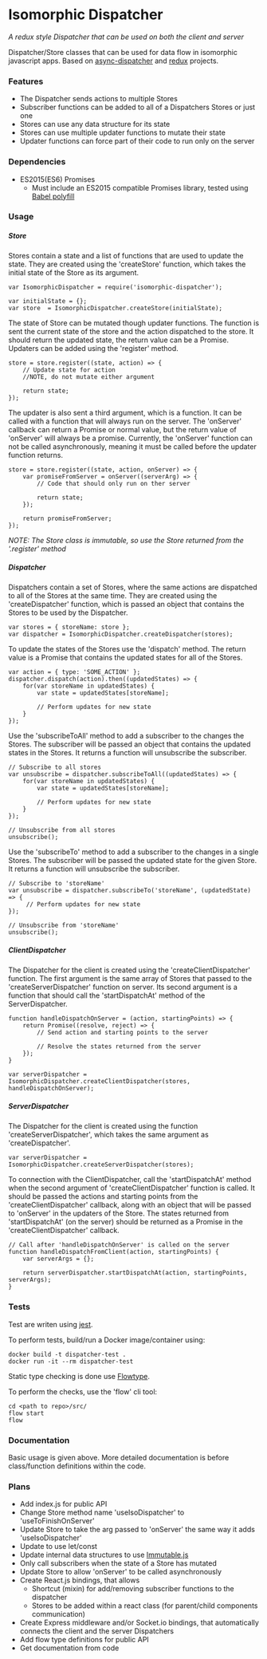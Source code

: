 # Isomorphic Dispatcher
*A redux style Dispatcher that can be used on both the client and server*

Dispatcher/Store classes that can be used for data flow in isomorphic javascript apps.
Based on [async-dispatcher](https://github.com/nheyn/async-dispatcher) and [redux](https://github.com/rackt/redux/) projects.

### Features
* The Dispatcher sends actions to multiple Stores
* Subscriber functions can be added to all of a Dispatchers Stores or just one
* Stores can use any data structure for its state
* Stores can use multiple updater functions to mutate their state
* Updater functions can force part of their code to run only on the server

### Dependencies
* ES2015(ES6) Promises
	* Must include an ES2015 compatible Promises library, tested using [Babel polyfill](https://babeljs.io/docs/usage/polyfill/)

### Usage
##### Store
Stores contain a state and a list of functions that are used to update the state.
They are created using the 'createStore' function, which takes the initial state of the Store as its argument.

```
var IsomorphicDispatcher = require('isomorphic-dispatcher');

var initialState = {};
var store  = IsomorphicDispatcher.createStore(initialState);
```

The state of Store can be mutated though updater functions. The function is sent the current state of the store and the action dispatched to the store. It should return the updated state, the return value can be a Promise. Updaters can be added using the 'register' method.
```
store = store.register((state, action) => {
	// Update state for action
	//NOTE, do not mutate either argument

	return state;
});
```

The updater is also sent a third argument, which is a function. It can be called with a function that will always run  on the server. The 'onServer' callback can return a Promise or normal value, but the return value of 'onServer' will always be a promise. Currently, the 'onServer' function can not be called asynchronously, meaning it must be called before the updater function returns.
```
store = store.register((state, action, onServer) => {
	var promiseFromServer = onServer((serverArg) => {
		// Code that should only run on ther server

		return state;
	});

	return promiseFromServer;
});
```
*NOTE: The Store class is immutable, so use the Store returned from the '.register' method*

##### Dispatcher
Dispatchers contain a set of Stores, where the same actions are dispatched to all of the Stores at the same time.
They are created using the 'createDispatcher' function, which is passed an object that contains the Stores to be used by the Dispatcher.
```
var stores = { storeName: store };
var dispatcher = IsomorphicDispatcher.createDispatcher(stores);
```

To update the states of the Stores use the 'dispatch' method. The return value is a Promise that contains the updated states for all of the Stores.
```
var action = { type: 'SOME_ACTION' };
dispatcher.dispatch(action).then((updatedStates) => {
	for(var storeName in updatedStates) {
		var state = updatedStates[storeName];

		// Perform updates for new state
	}
});
```

Use the 'subscribeToAll' method to add a subscriber to the changes the Stores.
The subscriber will be passed an object that contains the updated states in the Stores.
It returns a function will unsubscribe the subscriber.
```
// Subscribe to all stores
var unsubscribe = dispatcher.subscribeToAll((updatedStates) => {
	for(var storeName in updatedStates) {
		var state = updatedStates[storeName];

		// Perform updates for new state
	}
});

// Unsubscribe from all stores
unsubscribe();
```

Use the 'subscribeTo' method to add a subscriber to the changes in a single Stores.
The subscriber will be passed the updated state for the given Store.
It returns a function will unsubscribe the subscriber.
```
// Subscribe to 'storeName'
var unsubscribe = dispatcher.subscribeTo('storeName', (updatedState) => {
	 // Perform updates for new state
});

// Unsubscribe from 'storeName'
unsubscribe();
```

##### ClientDispatcher
The Dispatcher for the client is created using the 'createClientDispatcher' function. The first argument is the same array of Stores that passed to the 'createServerDispatcher' function on server. Its second argument is a function that should call the 'startDispatchAt' method of the ServerDispatcher.
```
function handleDispatchOnServer = (action, startingPoints) => {
	return Promise((resolve, reject) => {
		// Send action and starting points to the server

		// Resolve the states returned from the server
	});
}

var serverDispatcher = IsomorphicDispatcher.createClientDispatcher(stores, handleDispatchOnServer);
```

##### ServerDispatcher
The Dispatcher for the client is created using the function 'createServerDispatcher', which takes the same argument as 'createDispatcher'.
```
var serverDispatcher = IsomorphicDispatcher.createServerDispatcher(stores);
```

To connection with the ClientDispatcher, call the 'startDispatchAt' method when the second argument of 'createClientDispatcher' function is called. It should be passed the actions and starting points from the 'createClientDispatcher' callback, along with an object that will be passed to 'onServer' in the updaters of the Store. The states returned from 'startDispatchAt' (on the server) should be returned as a Promise in the 'createClientDispatcher' callback.
```
// Call after 'handleDispatchOnServer' is called on the server
function handleDispatchFromClient(action, startingPoints) {
	var serverArgs = {};

	return serverDispatcher.startDispatchAt(action, startingPoints, serverArgs);
}
```

### Tests
Test are writen using [jest](https://facebook.github.io/jest/).

To perform tests, build/run a Docker image/container using:
```
docker build -t dispatcher-test .
docker run -it --rm dispatcher-test
```

Static type checking is done use [Flowtype](http://flowtype.org).

To perform the checks, use the 'flow' cli tool:
```
cd <path to repo>/src/
flow start
flow
```

### Documentation
Basic usage is given above. More detailed documentation is before class/function definitions within the code.

### Plans
* Add index.js for public API
* Change Store method name 'useIsoDispatcher' to 'useToFinishOnServer'
* Update Store to take the arg passed to 'onServer' the same way it adds 'useIsoDispatcher'
* Update to use let/const
* Update internal data structures to use [Immutable.js](http://facebook.github.io/immutable-js/)
* Only call subscribers when the state of a Store has mutated
* Update Store to allow 'onServer' to be called asynchronously
* Create React.js bindings, that allows
	* Shortcut (mixin) for add/removing subscriber functions to the dispatcher
	* Stores to be added within a react class (for parent/child components communication)
* Create Express middleware and/or Socket.io bindings, that automatically connects the client and the server Dispatchers
* Add flow type definitions for public API
* Get documentation from code

